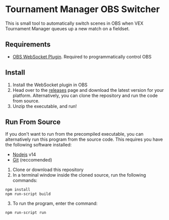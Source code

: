 # Tournament Manager OBS Switcher

This is small tool to automatically switch scenes in OBS when VEX Tournament
Manager queues up a new match on a fieldset.

## Requirements

- [OBS WebSocket
  Plugin](https://obsproject.com/forum/resources/obs-websocket-remote-control-obs-studio-from-websockets.466/).
  Required to programmatically control OBS

## Install

1. Install the WebSocket plugin in OBS
2. Head over to the
   [releases](https://github.com/MayorMonty/tm-obs-switcher/releases) page and
   download the latest version for your platform. Alternatively, you can clone
   the repository and run the code from source.
3. Unzip the executable, and run!

## Run From Source

If you don't want to run from the precompiled executable, you can alternatively
run this program from the source code. This requires you have the following
software installed:

- [Nodejs](https://nodejs.org) v14
- [Git](https://git-scm.com) (reccomended)

1. Clone or download this repository
2. In a terminal window inside the cloned source, run the following commands:

```
npm install
npm run-script build
```

3. To run the program, enter the command:

```
npm run-script run
```
